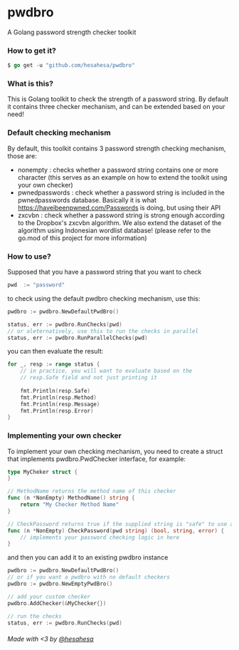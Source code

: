 # pwdbro
A Golang password strength checker toolkit

### How to get it?

```go
$ go get -u "github.com/hesahesa/pwdbro"
```

### What is this?

This is Golang toolkit to check the strength of a password string. By default it contains three checker mechanism, and can be extended based on your need!

### Default checking mechanism

By default, this toolkit contains 3 password strength checking mechanism, those are:
- nonempty : checks whether a password string contains one or more character (this serves as an example on how to extend the toolkit using your own checker)
- pwnedpasswords : check whether a password string is included in the pwnedpasswords database. Basically it is what https://haveibeenpwned.com/Passwords is doing, but using their API
- zxcvbn : check whether a password string is strong enough according to the Dropbox's zxcvbn algorithm. We also extend the dataset of the algorithm using Indonesian wordlist database! (please refer to the go.mod of this project for more information)

### How to use?

Supposed that you have a password string that you want to check
```go
pwd  := "password"
```
to check using the default pwdbro checking mechanism, use this:
```go
pwdbro := pwdbro.NewDefaultPwdBro()

status, err := pwdbro.RunChecks(pwd)
// or aleternatively, use this to run the checks in parallel
status, err := pwdbro.RunParallelChecks(pwd)
```
you can then evaluate the result:
```go
for _, resp := range status {
	// in practice, you will want to evaluate based on the
	// resp.Safe field and not just printing it
	
	fmt.Println(resp.Safe)
	fmt.Println(resp.Method)
	fmt.Println(resp.Message)
	fmt.Println(resp.Error)
}
```

### Implementing your own checker

To implement your own checking mechanism, you need to create a struct that implements pwdbro.PwdChecker interface, for example:
```go
type MyCheker struct {
}

// MethodName returns the method name of this checker
func (n *NonEmpty) MethodName() string {
	return "My Checker Method Name"
}

// CheckPassword returns true if the supplied string is "safe" to use as password
func (n *NonEmpty) CheckPassword(pwd string) (bool, string, error) {
	// implements your password checking logic in here
}
```
and then you can add it to an existing pwdbro instance
```go
pwdbro := pwdbro.NewDefaultPwdBro()
// or if you want a pwdbro with no default checkers
pwdbro := pwdbro.NewEmptyPwdBro()

// add your custom checker
pwdbro.AddChecker(&MyChecker{})

// run the checks
status, err := pwdbro.RunChecks(pwd)
```

###### Made with <3 by [@hesahesa]

[@hesahesa]: <http://prahesa.id>
